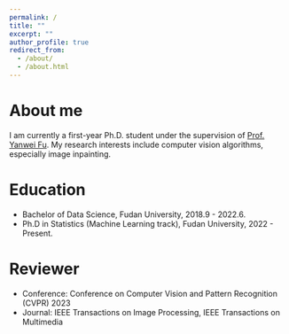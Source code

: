 ```yaml
---
permalink: /
title: ""
excerpt: ""
author_profile: true
redirect_from: 
  - /about/
  - /about.html
---
```

  
About me
======
I am currently a first-year Ph.D. student under the supervision of [Prof. Yanwei Fu](https://yanweifu.github.io/). 
My research interests include computer vision algorithms, especially image inpainting.

Education
======
* Bachelor of Data Science, Fudan University, 2018.9 - 2022.6.
* Ph.D in Statistics (Machine Learning track), Fudan University, 2022 - Present.

Reviewer
======
* Conference: Conference on Computer Vision and Pattern Recognition (CVPR) 2023
* Journal: IEEE Transactions on Image Processing, IEEE Transactions on Multimedia